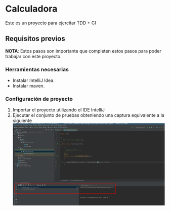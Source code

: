 # Calculadora

Este es un proyecto para ejercitar TDD + CI

## Requisitos previos

**NOTA**: Estos pasos son importante que completen estos pasos para poder trabajar con este proyecto. 

### Herramientas necesarias
- Instalar IntelliJ Idea.
- Instalar maven.

### Configuración de proyecto

1. Importar el proyecto utilizando el IDE IntelliJ
2. Ejecutar el conjunto de pruebas obteniendo una captura equivalente a la siguiente ![TestPass][TestPass]


[TestPass]: captures/test_pass.png
